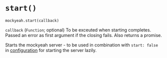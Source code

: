 # `start()`

`mockyeah.start(callback)`

`callback` (`Function`; optional) To be exceuted when starting completes.
Passed an error as first argument if the closing fails. Also returns a promise.

Starts the mockyeah server - to be used in combination with `start: false` in [configuration](../../src/pages/Configuration)
for starting the server lazily.
